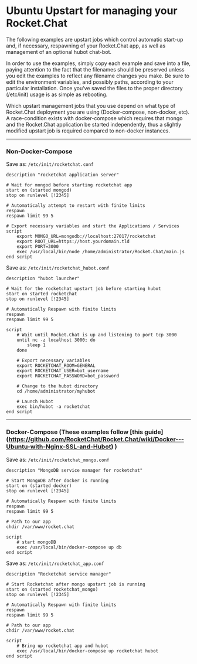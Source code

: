 # Ubuntu Upstart for managing your Rocket.Chat 
The following examples are upstart jobs which control automatic start-up and, if necessary, respawning of your Rocket.Chat app, as well as management of an optional hubot chat-bot.  
  
In order to use the examples, simply copy each example and save into a file, paying attention to the fact that the filenames should be preserved unless you edit the examples
to reflect any filename changes you make. Be sure to edit the environment variables, and possibly paths, according to your particular installation. Once you've saved the files to the
proper directory (/etc/init) usage is as simple as rebooting.
  
Which upstart management jobs that you use depend on what type of Rocket.Chat deployment you are using (Docker-compose, non-docker, etc). A race-condition exists with 
docker-compose which requires that mongo and the Rocket.Chat application be started independently, thus a slightly modified upstart job is required compared to non-docker instances. 
  
-------------------------  
  
### Non-Docker-Compose
Save as: `/etc/init/rocketchat.conf`  
```
description "rocketchat application server"

# Wait for mongod before starting rocketchat app  
start on (started mongod)  
stop on runlevel [!2345]

# Automatically attempt to restart with finite limits
respawn
respawn limit 99 5

# Export necessary variables and start the Applications / Services
script
	export MONGO_URL=mongodb://localhost:27017/rocketchat 
	export ROOT_URL=https://host.yourdomain.tld 
	export PORT=3000
    exec /usr/local/bin/node /home/administrator/Rocket.Chat/main.js
end script
```
  
Save as: `/etc/init/rocketchat_hubot.conf`  
```
description "hubot launcher"

# Wait for the rocketchat upstart job before starting hubot
start on started rocketchat
stop on runlevel [!2345]

# Automatically Respawn with finite limits
respawn
respawn limit 99 5

script
	# Wait until Rocket.Chat is up and listening to port tcp 3000
	until nc -z localhost 3000; do
		sleep 1
	done
	
	# Export necessary variables
	export ROCKETCHAT_ROOM=GENERAL 
	export ROCKETCHAT_USER=bot_username
	export ROCKETCHAT_PASSWORD=bot_password
	
	# Change to the hubot directory
	cd /home/administrator/myhubot
	
	# Launch Hubot
    exec bin/hubot -a rocketchat
end script
```
  
-------------------------  
  
### Docker-Compose (These examples follow [this guide] (https://github.com/RocketChat/Rocket.Chat/wiki/Docker---Ubuntu-with-Nginx-SSL-and-Hubot) ) 
Save as: `/etc/init/rocketchat_mongo.conf`  
```
description "MongoDB service manager for rocketchat"

# Start MongoDB after docker is running
start on (started docker)
stop on runlevel [!2345]

# Automatically Respawn with finite limits
respawn
respawn limit 99 5

# Path to our app
chdir /var/www/rocket.chat

script
    # start mongoDB
    exec /usr/local/bin/docker-compose up db
end script
```
  
Save as: `/etc/init/rocketchat_app.conf`  
```
description "Rocketchat service manager"

# Start Rocketchat after mongo upstart job is running
start on (started rocketchat_mongo)
stop on runlevel [!2345]

# Automatically Respawn with finite limits
respawn
respawn limit 99 5

# Path to our app
chdir /var/www/rocket.chat

script
    # Bring up rocketchat app and hubot
    exec /usr/local/bin/docker-compose up rocketchat hubot
end script
```
